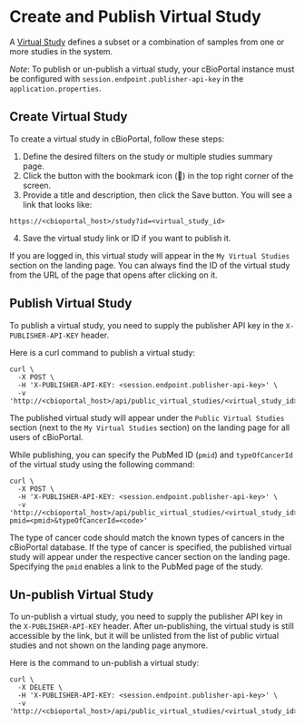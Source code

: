 # Create and Publish Virtual Study

A [Virtual Study](./user-guide/faq.md#what-is-a-virtual-study) defines a subset or a combination of samples from one or more studies in the system.

*Note*: To publish or un-publish a virtual study, your cBioPortal instance must be configured with  `session.endpoint.publisher-api-key` in the `application.properties`.

## Create Virtual Study

To create a virtual study in cBioPortal, follow these steps:

1. Define the desired filters on the study or multiple studies summary page.
2. Click the button with the bookmark icon () in the top right corner of the screen.
3. Provide a title and description, then click the Save button. You will see a link that looks like:

```
https://<cbioportal_host>/study?id=<virtual_study_id>
```

4. Save the virtual study link or ID if you want to publish it.

If you are logged in, this virtual study will appear in the `My Virtual Studies` section on the landing page.
You can always find the ID of the virtual study from the URL of the page that opens after clicking on it.

## Publish Virtual Study

To publish a virtual study, you need to supply the publisher API key in the `X-PUBLISHER-API-KEY` header.

Here is a curl command to publish a virtual study:
```shell
curl \
  -X POST \
  -H 'X-PUBLISHER-API-KEY: <session.endpoint.publisher-api-key>' \
  -v 'http://<cbioportal_host>/api/public_virtual_studies/<virtual_study_id>'
```
The published virtual study will appear under the `Public Virtual Studies` section (next to the `My Virtual Studies` section) on the landing page for all users of cBioPortal.

While publishing, you can specify the PubMed ID (`pmid`) and `typeOfCancerId` of the virtual study using the following command:
```shell
curl \
  -X POST \
  -H 'X-PUBLISHER-API-KEY: <session.endpoint.publisher-api-key>' \
  -v 'http://<cbioportal_host>/api/public_virtual_studies/<virtual_study_id>?pmid=<pmid>&typeOfCancerId=<code>'
```

The type of cancer code should match the known types of cancers in the cBioPortal database.
If the type of cancer is specified, the published virtual study will appear under the respective cancer section on the landing page.
Specifying the `pmid` enables a link to the PubMed page of the study.

## Un-publish Virtual Study

To un-publish a virtual study, you need to supply the publisher API key in the `X-PUBLISHER-API-KEY` header.
After un-publishing, the virtual study is still accessible by the link, but it will be unlisted from the list of public virtual studies and not shown on the landing page anymore.

Here is the command to un-publish a virtual study:
```shell
curl \
  -X DELETE \
  -H 'X-PUBLISHER-API-KEY: <session.endpoint.publisher-api-key>' \
  -v 'http://<cbioportal_host>/api/public_virtual_studies/<virtual_study_id>'
```